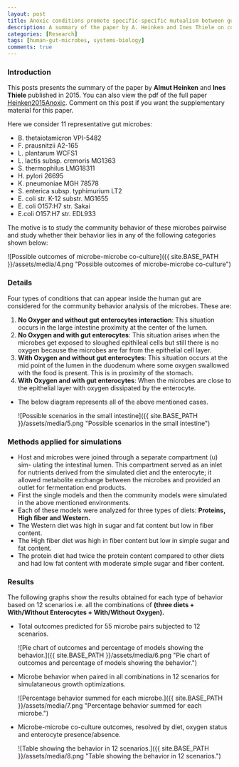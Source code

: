 ```yaml
---
layout: post
title: Anoxic conditions promote specific-specific mutualism between gut microbes in silico.
description: A summary of the paper by A. Heinken and Ines Thiele on community interaction of human-gut microbes with gut enterocytes based on different diets.
categories: [Research]
tags: [human-gut-microbes, systems-biology]
comments: true
---
```

### Introduction

This posts presents the summary of the paper by **Almut Heinken** and **Ines Thiele** published in 2015. You can also view the pdf of the  full paper [Heinken2015Anoxic](https://www.dropbox.com/s/ok0074yv5qmomkq/Heinken2015Anoxic.pdf?dl=0). Comment on this post if you want the supplementary material for this paper.

Here we consider 11 representative gut microbes:

- B. thetaiotamicron VPI-5482
- F. prausnitzii A2-165
- L. plantarum WCFS1
- L. lactis subsp. cremoris MG1363
- S. thermophilus LMG18311
- H. pylori 26695
- K. pneumoniae MGH 78578
- S. enterica subsp. typhimurium LT2
- E. coli str. K-12 substr. MG1655
- E. coli O157:H7 str. Sakai
- E.coli O157:H7 str. EDL933

The motive is to study the community behavior of these microbes pairwise and study whether their behavior lies in any of the following categories shown below:

![Possible outcomes of microbe-microbe co-culture]({{ site.BASE_PATH }}/assets/media/4.png  "Possible outcomes of microbe-microbe co-culture")

### Details
Four types of conditions that can appear inside the human gut are considered for the community behavior analysis of the microbes. These are:

1. **No Oxyger and without gut enterocytes interaction**: This situation occurs in the large intestine proximity at the center of the lumen. 
2. **No Oxygen and with gut enterocytes**: This situation arises when the microbes get exposed to sloughed epithileal cells but still there is no oxygen because the microbes are far from the epithelial cell layer. 
3. **With Oxygen and without gut enterocytes**: This situation occurs at the mid point of the lumen in the duodenum where some oxygen swallowed with the food is present. This is in proximity of the stomach.
4. **With Oxygen and with gut enterocytes**: When the microbes are close to the epithelial layer with oxygen dissipated by the enterocyte. 

- The below diagram represents all of the above mentioned cases.

  ![Possible scenarios in the small intestine]({{ site.BASE_PATH }}/assets/media/5.png  "Possible scenarios in the small intestine")

### Methods applied for simulations

- Host and microbes were joined through a separate compartment (u) sim-
ulating the intestinal lumen. This compartment served as an inlet for
nutrients derived from the simulated diet and the enterocyte; it allowed
metabolite exchange between the microbes and provided an outlet for
fermentation end products. 
- First the single models and then the community models were simulated in the above mentioned environments.
- Each of these models were analyzed for three types of diets: **Proteins, High fiber and Western.**
- The Western diet was high in sugar and fat content but low in fiber content.
- The High fiber diet was high in fiber content but low in simple sugar and fat content.
- The protein diet had twice the protein content compared to other diets and had low fat content with moderate simple sugar and fiber content.

### Results
The following graphs show the results obtained for each type of behavior based on 12 scenarios i.e. all the combinations of **(three diets + With/Without Enterocytes + With/Without Oxygen).**

- Total outcomes predicted for 55 microbe pairs subjected to 12 scenarios.

  ![Pie chart of outcomes and percentage of models showing the behavior.]({{ site.BASE_PATH }}/assets/media/6.png  "Pie chart of outcomes and percentage of models showing the behavior.")

- Microbe behavior when paired in all combinations in 12 scenarios for simulataneous growth optimizations.

  ![Percentage behavior summed for each microbe.]({{ site.BASE_PATH }}/assets/media/7.png  "Percentage behavior summed for each microbe.")

- Microbe-microbe co-culture outcomes, resolved by diet, oxygen status and enterocyte presence/absence.

  ![Table showing the behavior in 12 scenarios.]({{ site.BASE_PATH }}/assets/media/8.png  "Table showing the behavior in 12 scenarios.")











